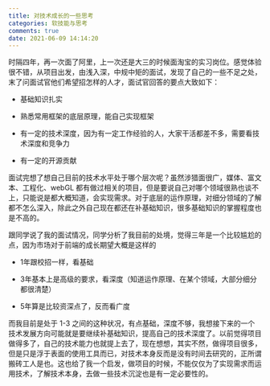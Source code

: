 ```yaml
---
title: 对技术成长的一些思考
categories: 软技能与思考
comments: true
date: 2021-06-09 14:14:20
---
```

时隔四年，再一次面了阿里，上一次还是大三的时候面淘宝的实习岗位。感觉体验很不错，从项目出发，由浅入深，中规中矩的面试，发现了自己的一些不足之处，末了问面试官他们希望招怎样的人才，面试官回答的要点大致如下：

- 基础知识扎实

- 熟悉常用框架的底层原理，能自己实现框架

- 有一定的技术深度，因为有一定工作经验的人，大家干活都差不多，需要看技术深度和竞争力

- 有一定的开源贡献

面试完想了想自己目前的技术水平处于哪个层次呢？虽然涉猎面很广，媒体、富文本、工程化、webGL 都有做过相关的项目，但是要说自己对哪个领域很熟也谈不上，只能说是都大概知道，会实现需求。对于底层的运作原理，对细分领域的了解都不怎么深入，除此之外自己现在都还在补基础知识，很多基础知识的掌握程度也是不高的。

跟同学说了我的面试情况，同学分析了我目前的处境，觉得三年是一个比较尴尬的点，因为市场对于前端的成长期望大概是这样的

- 1年跟校招一样，看基础

- 3年基本上是高级的要求，看深度（知道运作原理、在某个领域，大部分细分都很清楚）

- 5年算是比较资深点了，反而看广度

而我目前是处于 1-3 之间的这种状况，有点基础，深度不够，我想接下来的一个技术发展方向可能就是要继续补基础知识，提高自己的技术深度了。以前觉得项目做得多了，自己的技术能力也就提上去了，现在想想，其实不然，做得项目很多，但是只是浮于表面的使用工具而已，对技术本身反而是没有时间去研究的，正所谓搬砖工人是也。这也给了我一个启发，做项目的时候，不能仅仅为了实现需求而运用技术，了解技术本身，去做一些技术沉淀也是有一定必要性的。